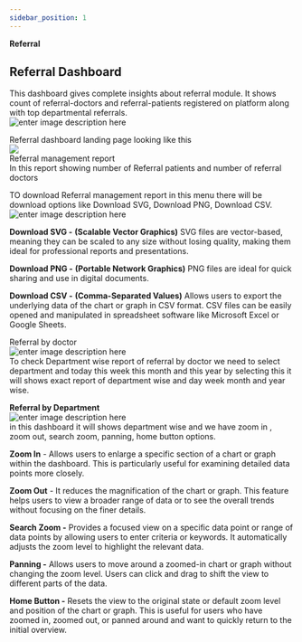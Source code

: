 ```yaml
---
sidebar_position: 1
---
```




**Referral**

## Referral Dashboard

This dashboard gives complete insights about referral module. It shows count
of referral-doctors and referral-patients registered on platform along with
top departmental referrals.  
![enter image description
here](https://res.cloudinary.com/teleopdassets/image/upload/v1717066302/Screenshot_2024-05-30_162101_j9ueq3.png)

Referral dashboard landing page looking like this  
![](https://res.cloudinary.com/teleopdassets/image/upload/v1717066502/Screenshot_2024-05-30_162439_fbuoey.png)  
Referral management report  
In this report showing number of Referral patients and number of referral
doctors

TO download Referral management report in this menu there will be download
options like Download SVG, Download PNG, Download CSV.  
![enter image description
here](https://res.cloudinary.com/teleopdassets/image/upload/v1717134088/Screenshot_2024-05-31_111050_ajvrda.png)

**Download SVG -** **(Scalable Vector Graphics)** SVG files are vector-based,
meaning they can be scaled to any size without losing quality, making them
ideal for professional reports and presentations.

**Download PNG -** **(Portable Network Graphics)** PNG files are ideal for
quick sharing and use in digital documents.

**Download CSV -** **(Comma-Separated Values)** Allows users to export the
underlying data of the chart or graph in CSV format. CSV files can be easily
opened and manipulated in spreadsheet software like Microsoft Excel or Google
Sheets.

Referral by doctor  
![enter image description
here](https://res.cloudinary.com/teleopdassets/image/upload/v1717134513/Screenshot_2024-05-31_111817_nrmhl1.png)  
To check Department wise report of referral by doctor we need to select
department and today this week this month and this year by selecting this it
will shows exact report of department wise and day week month and year wise.

**Referral by Department**  
![enter image description
here](https://res.cloudinary.com/teleopdassets/image/upload/v1717135593/Screenshot_2024-05-31_113618_gxrtpm.png)  
in this dashboard it will shows department wise and we have zoom in , zoom
out, search zoom, panning, home button options.

**Zoom In** \- Allows users to enlarge a specific section of a chart or graph
within the dashboard. This is particularly useful for examining detailed data
points more closely.

**Zoom Out** \- It reduces the magnification of the chart or graph. This
feature helps users to view a broader range of data or to see the overall
trends without focusing on the finer details.

**Search Zoom -** Provides a focused view on a specific data point or range of
data points by allowing users to enter criteria or keywords. It automatically
adjusts the zoom level to highlight the relevant data.

**Panning -** Allows users to move around a zoomed-in chart or graph without
changing the zoom level. Users can click and drag to shift the view to
different parts of the data.

**Home Button -** Resets the view to the original state or default zoom level
and position of the chart or graph. This is useful for users who have zoomed
in, zoomed out, or panned around and want to quickly return to the initial
overview.
